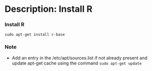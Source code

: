 # Description: Install R

### Install R
```
sudo apt-get install r-base
```
### Note
- Add an entry in the /etc/apt/sources.list if not already present and update apt-get cache using the command ```sudo apt-get update```
